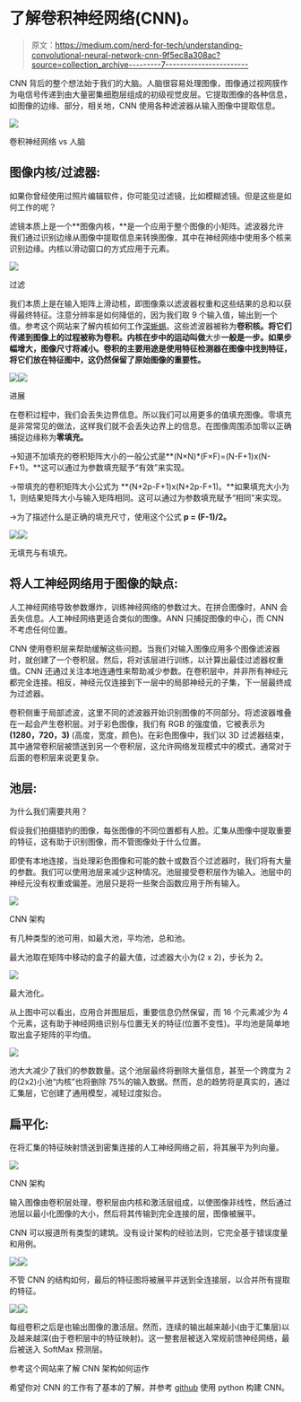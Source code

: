 # 了解卷积神经网络(CNN)。

> 原文：<https://medium.com/nerd-for-tech/understanding-convolutional-neural-network-cnn-9f5ec8a308ac?source=collection_archive---------7----------------------->

CNN 背后的整个想法始于我们的大脑。人脑很容易处理图像，图像通过视网膜作为电信号传递到由大量密集细胞层组成的初级视觉皮层。它提取图像的各种信息，如图像的边缘、部分，相关地，CNN 使用各种滤波器从输入图像中提取信息。

![](img/0f621ff5d11c421b487d6d2a2349b19d.png)

卷积神经网络 vs 人脑

## 图像内核/过滤器:

如果你曾经使用过照片编辑软件，你可能见过滤镜，比如模糊滤镜。但是这些是如何工作的呢？

滤镜本质上是一个**图像内核，**是一个应用于整个图像的小矩阵。滤波器允许我们通过识别边缘从图像中提取信息来转换图像，其中在神经网络中使用多个核来识别边缘。内核以滑动窗口的方式应用于元素。

![](img/c78fe3f80256510affb7615369adfa0e.png)

过滤

我们本质上是在输入矩阵上滑动核，即图像乘以滤波器权重和这些结果的总和以获得最终特征。注意分辨率是如何降低的，因为我们取 9 个输入值，输出到一个值。参考这个网站来了解内核如何工作[深蜥蜴](https://deeplizard.com/resource/pavq7noze2)。这些滤波器被称为**卷积核。将它们传递到图像上的过程被称为卷积。内核在步中的运动叫做**大步**一般是一步。如果步幅增大，图像尺寸将减小。卷积的主要用途是使用特征检测器在图像中找到特征，将它们放在特征图中，这仍然保留了原始图像的重要性。**

![](img/e8a3f165a553796dd7836c78c3b3d74c.png)![](img/e927cef075b94d8c66081843eaa4d197.png)

进展

在卷积过程中，我们会丢失边界信息。所以我们可以用更多的值填充图像。零填充是非常常见的做法，这样我们就不会丢失边界上的信息。在图像周围添加零以正确捕捉边缘称为**零填充。**

→知道不加填充的卷积矩阵大小的一般公式是**(N×N)*(F×F)=(N-F+1)x(N-F+1)。**这可以通过为参数填充赋予“有效”来实现。

→带填充的卷积矩阵大小公式为 **(N+2p-F+1)x(N+2p-F+1)。**如果填充大小为 1，则结果矩阵大小与输入矩阵相同。这可以通过为参数填充赋予“相同”来实现。

→为了描述什么是正确的填充尺寸，使用这个公式 **p = (F-1)/2。**

![](img/fcb318b03a0b3f0919cbcdf8b5b4c6f0.png)![](img/089d06ca7b66448c5c515c6c925a648c.png)

无填充与有填充。

## 将人工神经网络用于图像的缺点:

人工神经网络导致参数爆炸，训练神经网络的参数过大。在拼合图像时，ANN 会丢失信息。人工神经网络更适合类似的图像。ANN 只捕捉图像的中心，而 CNN 不考虑任何位置。

CNN 使用卷积层来帮助缓解这些问题。当我们对输入图像应用多个图像滤波器时，就创建了一个卷积层。然后，将对该层进行训练，以计算出最佳过滤器权重值。CNN 还通过关注本地连通性来帮助减少参数。在卷积层中，并非所有神经元都完全连接。相反，神经元仅连接到下一层中的局部神经元的子集，下一层最终成为过滤器。

卷积侧重于局部滤波，这里不同的滤波器开始识别图像的不同部分。将滤波器堆叠在一起会产生卷积层。对于彩色图像，我们有 RGB 的强度值，它被表示为 **(1280，720，3)** (高度，宽度，颜色)。在彩色图像中，我们以 3D 过滤器结束，其中通常卷积层被馈送到另一个卷积层，这允许网络发现模式中的模式，通常对于后面的卷积层来说更复杂。

## 池层:

为什么我们需要共用？

假设我们拍摄猎豹的图像，每张图像的不同位置都有人脸。汇集从图像中提取重要的特征，这有助于识别图像，而不管图像处于什么位置。

即使有本地连接，当处理彩色图像和可能的数十或数百个过滤器时，我们将有大量的参数。我们可以使用池层来减少这种情况。池层接受卷积层作为输入。池层中的神经元没有权重或偏差。池层只是将一些聚合函数应用于所有输入。

![](img/4e018c07dfd6992896deebc9daa6b3b7.png)

CNN 架构

有几种类型的池可用，如最大池，平均池，总和池。

最大池取在矩阵中移动的盒子的最大值，过滤器大小为(2 x 2)，步长为 2。

![](img/71bb30f392191a916affc6a0ab5f6019.png)

最大池化。

从上图中可以看出，应用合并图层后，重要信息仍然保留，而 16 个元素减少为 4 个元素，这有助于神经网络识别与位置无关的特征(位置不变性)。平均池是简单地取出盒子矩阵的平均值。

![](img/e953d63f8572683e6e195fee12abd574.png)

池大大减少了我们的参数数量。这个池层最终将删除大量信息，甚至一个跨度为 2 的(2x2)小池“内核”也将删除 75%的输入数据。然而，总的趋势将是真实的，通过汇集层，它创建了通用模型，减轻过度拟合。

## 扁平化:

在将汇集的特征映射馈送到密集连接的人工神经网络之前，将其展平为列向量。

![](img/40707f6595a909ca19e13dbc262619f9.png)

CNN 架构

输入图像由卷积层处理，卷积层由内核和激活层组成，以使图像非线性，然后通过池层以最小化图像的大小，然后将其传输到完全连接的层，图像被展平。

CNN 可以报道所有类型的建筑。没有设计架构的经验法则，它完全基于错误度量和用例。

![](img/32978aa4868dfeccca12aeaafec9432f.png)![](img/fe908fcd7d17f90016095d7fef4fd498.png)

不管 CNN 的结构如何，最后的特征图将被展平并送到全连接层，以合并所有提取的特征。

![](img/3be3f8fa8ae025018aedec2ce7c4ce9e.png)![](img/10cf100768f1301f70e72efd530f6755.png)

每组卷积之后是也输出图像的激活层。然而，连续的输出越来越小(由于汇集层)以及越来越深(由于卷积层中的特征映射)。这一整套层被送入常规前馈神经网络，最后被送入 SoftMax 预测层。

参考这个网站来了解 CNN 架构如何运作

希望你对 CNN 的工作有了基本的了解，并参考 [github](https://github.com/Rishikumar04/Deep-Learning/blob/main/CNN/01-Keras-CNN-MNIST.ipynb) 使用 python 构建 CNN。